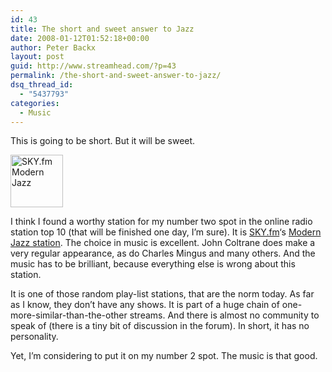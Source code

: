 ```yaml
---
id: 43
title: The short and sweet answer to Jazz
date: 2008-01-12T01:52:18+00:00
author: Peter Backx
layout: post
guid: http://www.streamhead.com/?p=43
permalink: /the-short-and-sweet-answer-to-jazz/
dsq_thread_id:
  - "5437793"
categories:
  - Music
---
```

This is going to be short. But it will be sweet.

<img src="http://www.sky.fm/images/chbuttons/jazz.gif" alt="SKY.fm Modern Jazz " height="84" width="84" />

I think I found a worthy station for my number two spot in the online radio station top 10 (that will be finished one day, I&#8217;m sure). It is [SKY.fm](http://www.sky.fm/)&#8216;s [Modern Jazz station](http://www.sky.fm/channel/playlist/jazz). The choice in music is excellent. John Coltrane does make a very regular appearance, as do Charles Mingus and many others. And the music has to be brilliant, because everything else is wrong about this station.

It is one of those random play-list stations, that are the norm today. As far as I know, they don&#8217;t have any shows. It is part of a huge chain of one-more-similar-than-the-other streams. And there is almost no community to speak of (there is a tiny bit of discussion in the forum). In short, it has no personality.

Yet, I&#8217;m considering to put it on my number 2 spot. The music is that good.

<!-- AddThis Advanced Settings generic via filter on the_content -->

<!-- AddThis Share Buttons generic via filter on the_content -->